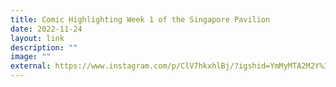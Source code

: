 ```yaml
---
title: Comic Highlighting Week 1 of the Singapore Pavilion
date: 2022-11-24
layout: link
description: ""
image: ""
external: https://www.instagram.com/p/ClV7hkxhlBj/?igshid=YmMyMTA2M2Y%3D
---
```


